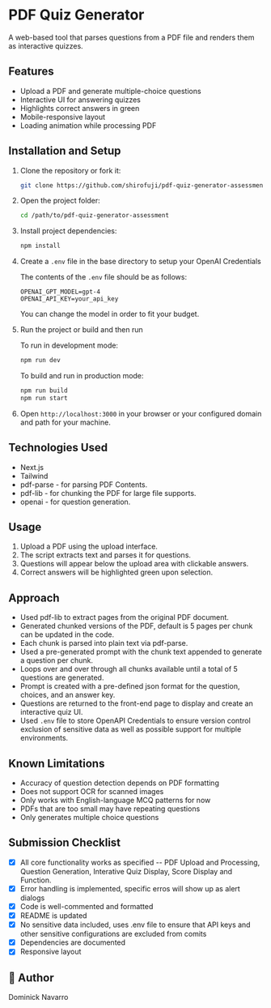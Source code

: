 # PDF Quiz Generator

A web-based tool that parses questions from a PDF file and renders them as interactive quizzes.

## Features

- Upload a PDF and generate multiple-choice questions
- Interactive UI for answering quizzes
- Highlights correct answers in green
- Mobile-responsive layout
- Loading animation while processing PDF

## Installation and Setup

1. Clone the repository or fork it:
   ```bash
   git clone https://github.com/shirofuji/pdf-quiz-generator-assessment.git
   ```

2. Open the project folder:
   ```bash
   cd /path/to/pdf-quiz-generator-assessment
   ```
3. Install project dependencies:
   ```bash
   npm install
   ``` 

4. Create a `.env` file in the base directory to setup your OpenAI Credentials

    The contents of the `.env` file should be as follows:

    ```
    OPENAI_GPT_MODEL=gpt-4
    OPENAI_API_KEY=your_api_key
    ```

    You can change the model in order to fit your budget.

5. Run the project or build and then run

    To run in development mode:
    ```bash
    npm run dev
    ```
    To build and run in production mode:
    ```bash
    npm run build
    npm run start
    ```

6. Open `http://localhost:3000` in your browser or your configured domain and path for your machine.

## Technologies Used

- Next.js
- Tailwind
- pdf-parse - for parsing PDF Contents.
- pdf-lib - for chunking the PDF for large file supports.
- openai - for question generation.

## Usage

1. Upload a PDF using the upload interface.
2. The script extracts text and parses it for questions.
3. Questions will appear below the upload area with clickable answers.
4. Correct answers will be highlighted green upon selection.

## Approach

- Used pdf-lib to extract pages from the original PDF document.
- Generated chunked versions of the PDF, default is 5 pages per chunk can be updated in the code.
- Each chunk is parsed into plain text via pdf-parse.
- Used a pre-generated prompt with the chunk text appended to generate a question per chunk.
- Loops over and over through all chunks available until a total of 5 questions are generated.
- Prompt is created with a pre-defined json format for the question, choices, and an answer key.
- Questions are returned to the front-end page to display and create an interactive quiz UI.
- Used `.env` file to store OpenAPI Credentials to ensure version control exclusion of sensitive data as well as possible support for multiple environments.

## Known Limitations

- Accuracy of question detection depends on PDF formatting
- Does not support OCR for scanned images
- Only works with English-language MCQ patterns for now
- PDFs that are too small may have repeating questions
- Only generates multiple choice questions

## Submission Checklist

- [x] All core functionality works as specified -- PDF Upload and Processing, Question Generation, Interative Quiz Display, Score Display and Function.
- [x] Error handling is implemented, specific erros will show up as alert dialogs
- [x] Code is well-commented and formatted
- [x] README is updated
- [x] No sensitive data included, uses .env file to ensure that API keys and other sensitive configurations are excluded from comits
- [x] Dependencies are documented
- [x] Responsive layout

## 👤 Author

Dominick Navarro